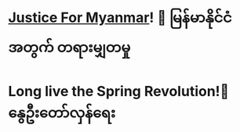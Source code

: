 # [Justice For Myanmar](https://en.wikipedia.org/wiki/2021_Myanmar_protests)! 🔴 မြန်မာနိုင်ငံအတွက် တရားမျှတမှု
# Long live the Spring Revolution!🌱နွေဦးတော်လှန်ရေး
